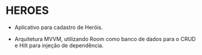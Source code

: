 # HEROES

- Aplicativo para cadastro de Heróis.

- Arquitetura MVVM, utilizando Room como banco de dados para o CRUD e Hilt para injeção de dependência.
